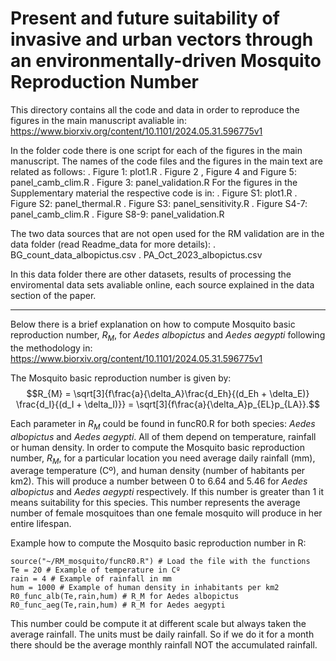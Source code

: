 # Present and future suitability of invasive and urban vectors through an environmentally-driven Mosquito Reproduction Number

This directory contains all the code and data in order to reproduce the figures in the main manuscript avaliable in:
https://www.biorxiv.org/content/10.1101/2024.05.31.596775v1

In the folder code there is one script for each of the figures in the main manuscript. The names of the code files and the figures in the main text are related as follows:
  . Figure 1: plot1.R
  . Figure 2 , Figure 4 and Figure 5: panel_camb_clim.R
  . Figure 3: panel_validation.R
For the figures in the Supplementary material the respective code is in:
  . Figure S1: plot1.R
  . Figure S2: panel_thermal.R
  . Figure S3: panel_sensitivity.R
  . Figure S4-7: panel_camb_clim.R
  . Figure S8-9: panel_validation.R

The two data sources that are not open used for the RM validation are in the data folder (read Readme_data for more details):
  . BG_count_data_albopictus.csv
  . PA_Oct_2023_albopictus.csv
  
In this data folder there are other datasets, results of processing the enviromental data sets avaliable online, each source explained in the data section of the paper.

--------------------------------------------------------
Below there is a brief explanation on how to compute Mosquito basic reproduction number, $R_M$, for $Aedes$ $albopictus$ and $Aedes$ $aegypti$ following the methodology in:
https://www.biorxiv.org/content/10.1101/2024.05.31.596775v1

The Mosquito basic reproduction number is given by:
$$R_{M} =  \sqrt[3]{f\frac{a}{\delta_A}\frac{d_Eh}{(d_Eh + \delta_E)}     \frac{d_I}{(d_I + \delta_I)}} = \sqrt[3]{f\frac{a}{\delta_A}p_{EL}p_{LA}}.$$

Each parameter in $R_M$ could be found in funcR0.R for both species: $Aedes$ $albopictus$ and $Aedes$ $aegypti$. All of them depend on temperature, rainfall or human density.
In order to compute the Mosquito basic reproduction number, $R_M$, for a particular location you need average daily rainfall (mm), average temperature (Cº), and human density (number of habitants per km2).
This will produce a number between 0 to 6.64 and 5.46 for $Aedes$ $albopictus$ and $Aedes$ $aegypti$ respectively. If this number is greater than 1 it means suitability for this species. This number represents the average number of female mosquitoes than one female mosquito will produce in her entire lifespan.

Example how to compute the Mosquito basic reproduction number in R:
```
source("~/RM_mosquito/funcR0.R") # Load the file with the functions
Te = 20 # Example of temperature in Cº
rain = 4 # Example of rainfall in mm
hum = 1000 # Example of human density in inhabitants per km2
R0_func_alb(Te,rain,hum) # R_M for Aedes albopictus
R0_func_aeg(Te,rain,hum) # R_M for Aedes aegypti
```
This number could be compute it at different scale but always taken the average rainfall. The units must be daily rainfall.
So if we do it for a month there should be the average monthly rainfall NOT the accumulated rainfall.

